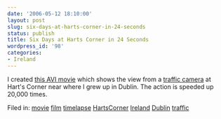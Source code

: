 ```yaml
---
date: '2006-05-12 18:10:00'
layout: post
slug: six-days-at-harts-corner-in-24-seconds
status: publish
title: Six Days at Harts Corner in 24 Seconds
wordpress_id: '98'
categories:
- Ireland
---
```


I created [this AVI movie](http://obrien-strain.com/HartsCorner-6days.avi) which shows the view from a [traffic camera](http://82.198.155.50/Site0Camera25.JPG) at Hart's Corner near where I grew up in Dublin.  The action is speeded up 20,000 times.

Filed in: [movie](http://www.flickr.com/photos/eob/tags/movie) [film](http://www.flickr.com/photos/eob/tags/film) [timelapse](http://www.flickr.com/photos/eob/tags/timelapse) [HartsCorner](http://www.flickr.com/photos/eob/tags/HartsCorner) [Ireland](http://www.flickr.com/photos/eob/tags/Ireland) [Dublin](http://www.flickr.com/photos/eob/tags/Dublin) [traffic](http://www.flickr.com/photos/eob/tags/traffic)
